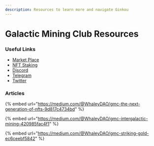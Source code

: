 ```yaml
---
description: Resources to learn more and navigate Ginkou
---
```


# Galactic Mining Club Resources

### Useful Links

* [Market Place](https://necropolisnft.io/collections/terra1q2hjgq5sm7w04saj70gv0ur5tlz7r20854dfmsk8uv5u8cqnkuzskk7shc)
* [NFT Staking](https://dao.enterprise.money/dao?address=terra17f7axfawa0k7k6tdq0ha0zzrfgun0cqp8ex5smjtq6528x9t3wfse2txjv)
* [Discord](https://discord.gg/GQR82J4yNg)
* [Telegram](https://t.me/Galactic\_Miners)
* [Twitter](https://twitter.com/Galactic\_Mining)

### Articles

{% embed url="https://medium.com/@WhaleyDAO/gmc-the-next-generation-of-nfts-9d817c4734bd" %}

{% embed url="https://medium.com/@WhaleyDAO/gmc-intergalactic-mining-420985fac4f1" %}

{% embed url="https://medium.com/@WhaleyDAO/gmc-striking-gold-ec6ceebf5842" %}
